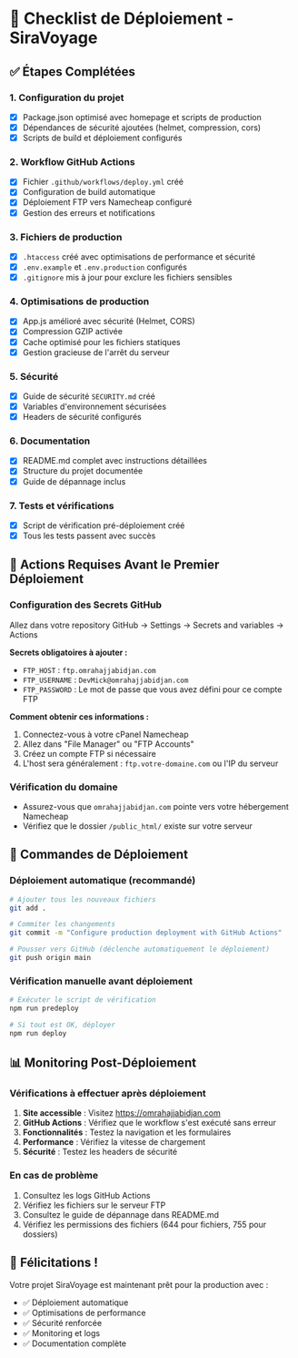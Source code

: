 # 🚀 Checklist de Déploiement - SiraVoyage

## ✅ Étapes Complétées

### 1. Configuration du projet
- [x] Package.json optimisé avec homepage et scripts de production
- [x] Dépendances de sécurité ajoutées (helmet, compression, cors)
- [x] Scripts de build et déploiement configurés

### 2. Workflow GitHub Actions
- [x] Fichier `.github/workflows/deploy.yml` créé
- [x] Configuration de build automatique
- [x] Déploiement FTP vers Namecheap configuré
- [x] Gestion des erreurs et notifications

### 3. Fichiers de production
- [x] `.htaccess` créé avec optimisations de performance et sécurité
- [x] `.env.example` et `.env.production` configurés
- [x] `.gitignore` mis à jour pour exclure les fichiers sensibles

### 4. Optimisations de production
- [x] App.js amélioré avec sécurité (Helmet, CORS)
- [x] Compression GZIP activée
- [x] Cache optimisé pour les fichiers statiques
- [x] Gestion gracieuse de l'arrêt du serveur

### 5. Sécurité
- [x] Guide de sécurité `SECURITY.md` créé
- [x] Variables d'environnement sécurisées
- [x] Headers de sécurité configurés

### 6. Documentation
- [x] README.md complet avec instructions détaillées
- [x] Structure du projet documentée
- [x] Guide de dépannage inclus

### 7. Tests et vérifications
- [x] Script de vérification pré-déploiement créé
- [x] Tous les tests passent avec succès

## 🔧 Actions Requises Avant le Premier Déploiement

### Configuration des Secrets GitHub
Allez dans votre repository GitHub → Settings → Secrets and variables → Actions

**Secrets obligatoires à ajouter :**
- `FTP_HOST` : `ftp.omrahajjabidjan.com`
- `FTP_USERNAME` : `DevMick@omrahajjabidjan.com`
- `FTP_PASSWORD` : Le mot de passe que vous avez défini pour ce compte FTP

**Comment obtenir ces informations :**
1. Connectez-vous à votre cPanel Namecheap
2. Allez dans "File Manager" ou "FTP Accounts"
3. Créez un compte FTP si nécessaire
4. L'host sera généralement : `ftp.votre-domaine.com` ou l'IP du serveur

### Vérification du domaine
- Assurez-vous que `omrahajjabidjan.com` pointe vers votre hébergement Namecheap
- Vérifiez que le dossier `/public_html/` existe sur votre serveur

## 🚀 Commandes de Déploiement

### Déploiement automatique (recommandé)
```bash
# Ajouter tous les nouveaux fichiers
git add .

# Commiter les changements
git commit -m "Configure production deployment with GitHub Actions"

# Pousser vers GitHub (déclenche automatiquement le déploiement)
git push origin main
```

### Vérification manuelle avant déploiement
```bash
# Exécuter le script de vérification
npm run predeploy

# Si tout est OK, déployer
npm run deploy
```

## 📊 Monitoring Post-Déploiement

### Vérifications à effectuer après déploiement
1. **Site accessible** : Visitez https://omrahajjabidjan.com
2. **GitHub Actions** : Vérifiez que le workflow s'est exécuté sans erreur
3. **Fonctionnalités** : Testez la navigation et les formulaires
4. **Performance** : Vérifiez la vitesse de chargement
5. **Sécurité** : Testez les headers de sécurité

### En cas de problème
1. Consultez les logs GitHub Actions
2. Vérifiez les fichiers sur le serveur FTP
3. Consultez le guide de dépannage dans README.md
4. Vérifiez les permissions des fichiers (644 pour fichiers, 755 pour dossiers)

## 🎉 Félicitations !

Votre projet SiraVoyage est maintenant prêt pour la production avec :
- ✅ Déploiement automatique
- ✅ Optimisations de performance
- ✅ Sécurité renforcée
- ✅ Monitoring et logs
- ✅ Documentation complète
